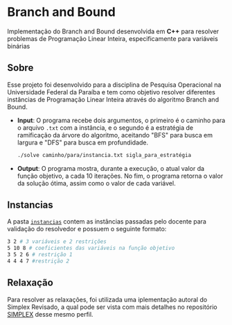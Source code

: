 # Branch and Bound
Implementação do Branch and Bound desenvolvida em **C++** para resolver problemas de Programação Linear Inteira, especificamente para variáveis binárias

## Sobre
Esse projeto foi desenvolvido para a disciplina de Pesquisa Operacional na Universidade Federal da Paraíba e tem como objetivo resolver diferentes instâncias de Programação Linear Inteira através do algoritmo Branch and Bound.
- **Input**: O programa recebe dois argumentos, o primeiro é o caminho para o arquivo `.txt` com a instância, e o segundo é a estratégia de ramificação da árvore do algoritmo, aceitando "BFS" para busca em largura e "DFS" para busca em profundidade.
    ```bash
    ./solve caminho/para/instancia.txt sigla_para_estratégia
    ```
- **Output**: O programa mostra, durante a execução, o atual valor da função objetivo, a cada 10 iterações. No fim, o programa retorna o valor da solução ótima, assim como o valor de cada variável.

## Instancias
A pasta [`instancias`](instancias) contem as instâncias passadas pelo docente para validação do resolvedor e possuem o seguinte formato:

```bash
3 2 # 3 variáveis e 2 restrições
5 10 8 # coeficientes das variáveis na função objetivo
3 5 2 6 # restrição 1
4 4 4 7 #restrição 2
```

## Relaxação

Para resolver as relaxações, foi utilizada uma iplementação autoral do Simplex Revisado, a qual pode ser vista com mais detalhes no repositório [SIMPLEX](https://github.com/anaceciliabmota/SIMPLEX) desse mesmo perfil.

